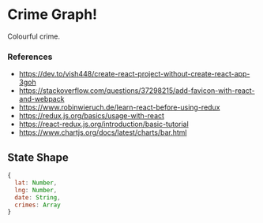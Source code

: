 # Crime Graph!

Colourful crime.

### References

- https://dev.to/vish448/create-react-project-without-create-react-app-3goh
- https://stackoverflow.com/questions/37298215/add-favicon-with-react-and-webpack
- https://www.robinwieruch.de/learn-react-before-using-redux
- https://redux.js.org/basics/usage-with-react
- https://react-redux.js.org/introduction/basic-tutorial
- https://www.chartjs.org/docs/latest/charts/bar.html

## State Shape

```js
{
  lat: Number,
  lng: Number,
  date: String,
  crimes: Array
}
```
